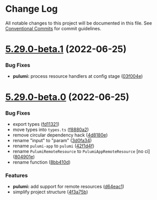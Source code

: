 # Change Log

All notable changes to this project will be documented in this file.
See [Conventional Commits](https://conventionalcommits.org) for commit guidelines.

# [5.29.0-beta.1](https://github.com/webiny/webiny-js/compare/v5.29.0-beta.0...v5.29.0-beta.1) (2022-06-25)


### Bug Fixes

* **pulumi:** process resource handlers at config stage ([03f004e](https://github.com/webiny/webiny-js/commit/03f004e6eb3119bb57f226319fc766c2abe1517e))





# [5.29.0-beta.0](https://github.com/webiny/webiny-js/compare/v5.28.0...v5.29.0-beta.0) (2022-06-25)


### Bug Fixes

* export types ([fd11321](https://github.com/webiny/webiny-js/commit/fd11321a5e5bd57d3cfab30cf920d61807d91e87))
* move types into `types.ts` ([f8880a2](https://github.com/webiny/webiny-js/commit/f8880a269fd64f28785c9e6a755195cb13b4d1f6))
* remove circular dependency hack ([4d8180e](https://github.com/webiny/webiny-js/commit/4d8180e3c88007037403663d6966c1b48165051f))
* rename "input" to "param" ([3d0fa34](https://github.com/webiny/webiny-js/commit/3d0fa346ecb3d2b39ec31b05a78308351d78087c))
* rename `pulumi-app` to `pulumi` ([42f1d4f](https://github.com/webiny/webiny-js/commit/42f1d4f37ede9d68b437fbe09e2125670a579c82))
* rename `PulumiRemoteResource` to `PulumiAppRemoteResource` [no ci] ([804901e](https://github.com/webiny/webiny-js/commit/804901edf77808307f7dd379e5972428346b3deb))
* rename function ([8bb410d](https://github.com/webiny/webiny-js/commit/8bb410d468c04e68022791aef67f463b87a50614))


### Features

* **pulumi:** add support for remote resources ([d64eac1](https://github.com/webiny/webiny-js/commit/d64eac110d632faa4f3128f405248ed5ce004f42))
* simplify project structure ([4f3a75b](https://github.com/webiny/webiny-js/commit/4f3a75b0b1028e42689b7ea69a3e25925b7b3689))
